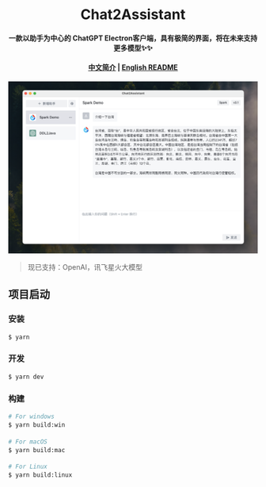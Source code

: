 <h1 align="center">Chat2Assistant</h1>
<h4 align="center">
一款以助手为中心的 ChatGPT Electron客户端，具有极简的界面，将在未来支持更多模型✨✨
</h4>

<h4 align="center">

[中文简介](README-zh.md) | [English README](README.md)

</h4>

![demo](/demo/demo-zh.png)

> 现已支持：OpenAI，讯飞星火大模型

## 项目启动

### 安装

```bash
$ yarn
```

### 开发

```bash
$ yarn dev
```

### 构建

```bash
# For windows
$ yarn build:win

# For macOS
$ yarn build:mac

# For Linux
$ yarn build:linux
```
